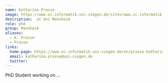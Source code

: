 ```yaml
---
name: Katharina Prasse
image: https://www.vc.informatik.uni-siegen.de/sites/www.vc.informatik.uni-siegen.de/files/styles/mitarbeiter_foto/public/pictures/katharinaprasse.jpg
description:  at Uni Mannheim
role: phd
group: Mannheim
aliases:
  - K. Prasse
  - Prasse
links:
  home-page: https://www.vc.informatik.uni-siegen.de/en/prasse-katharina
  email: katharina.prasse@uni-siegen.de
  twitter: 
---
```


PhD Student working on ...
